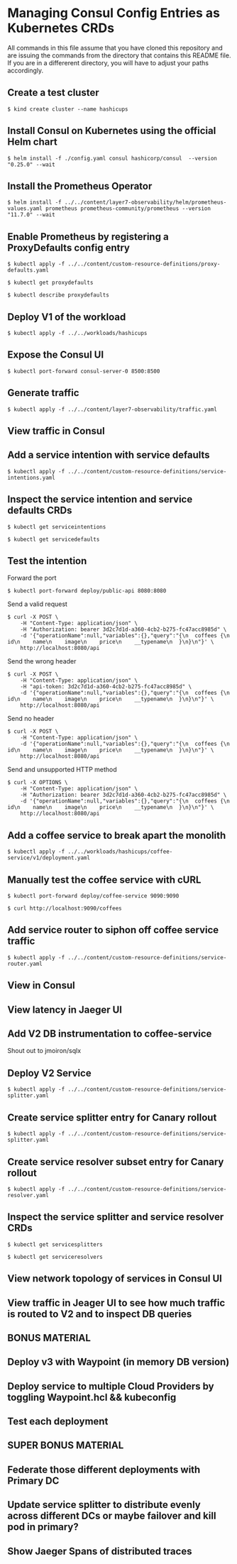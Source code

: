 # Managing Consul Config Entries as Kubernetes CRDs

All commands in this file assume that you have cloned this repository and are
issuing the commands from the directory that contains this README file. If you
are in a differerent directory, you will have to adjust your paths accordingly.

## Create a test cluster

```shell-session
$ kind create cluster --name hashicups
```

## Install Consul on Kubernetes using the official Helm chart

```shell-session
$ helm install -f ./config.yaml consul hashicorp/consul  --version "0.25.0" --wait
```

## Install the Prometheus Operator

```shell-session
$ helm install -f ../../content/layer7-observability/helm/prometheus-values.yaml prometheus prometheus-community/prometheus --version "11.7.0" --wait
```

## Enable Prometheus by registering a ProxyDefaults config entry

```shell-session
$ kubectl apply -f ../../content/custom-resource-definitions/proxy-defaults.yaml
```

```shell-session
$ kubectl get proxydefaults
```

```shell-session
$ kubectl describe proxydefaults
```

## Deploy V1 of the workload

```shell-session
$ kubectl apply -f ../../workloads/hashicups
```

## Expose the Consul UI

```shell-session
$ kubectl port-forward consul-server-0 8500:8500
```


## Generate traffic

```shell-session
$ kubectl apply -f ../../content/layer7-observability/traffic.yaml
```

## View traffic in Consul

## Add a service intention with service defaults

```shell-session
$ kubectl apply -f ../../content/custom-resource-definitions/service-intentions.yaml
```

## Inspect the service intention and service defaults CRDs

```shell-session
$ kubectl get serviceintentions
```

```shell-session
$ kubectl get servicedefaults
```

## Test the intention

Forward the port

```shell-session
$ kubectl port-forward deploy/public-api 8080:8080
```

Send a valid request

```shell-session
$ curl -X POST \
    -H "Content-Type: application/json" \
    -H "Authorization: bearer 3d2c7d1d-a360-4cb2-b275-fc47acc8985d" \
    -d '{"operationName":null,"variables":{},"query":"{\n  coffees {\n    id\n    name\n    image\n    price\n    __typename\n  }\n}\n"}' \
    http://localhost:8080/api
```

Send the wrong header

```shell-session
$ curl -X POST \
    -H "Content-Type: application/json" \
    -H "api-token: 3d2c7d1d-a360-4cb2-b275-fc47acc8985d" \
    -d '{"operationName":null,"variables":{},"query":"{\n  coffees {\n    id\n    name\n    image\n    price\n    __typename\n  }\n}\n"}' \
    http://localhost:8080/api
```

Send no header

```shell-session
$ curl -X POST \
    -H "Content-Type: application/json" \
    -d '{"operationName":null,"variables":{},"query":"{\n  coffees {\n    id\n    name\n    image\n    price\n    __typename\n  }\n}\n"}' \
    http://localhost:8080/api
```

Send and unsupported HTTP method

```shell-session
$ curl -X OPTIONS \
    -H "Content-Type: application/json" \
    -H "Authorization: bearer 3d2c7d1d-a360-4cb2-b275-fc47acc8985d" \
    -d '{"operationName":null,"variables":{},"query":"{\n  coffees {\n    id\n    name\n    image\n    price\n    __typename\n  }\n}\n"}' \
    http://localhost:8080/api
```

## Add a coffee service to break apart the monolith

```shell-session
$ kubectl apply -f ../../workloads/hashicups/coffee-service/v1/deployment.yaml
```

## Manually test the coffee service with cURL

```shell-session
$ kubectl port-forward deploy/coffee-service 9090:9090
```

```shell-session
$ curl http://localhost:9090/coffees
```

## Add service router to siphon off coffee service traffic

```shell-session
$ kubectl apply -f ../../content/custom-resource-definitions/service-router.yaml
```

## View in Consul

## View latency in Jaeger UI

## Add V2 DB instrumentation to coffee-service

Shout out to jmoiron/sqlx

## Deploy V2 Service

```shell-session
$ kubectl apply -f ../../content/custom-resource-definitions/service-splitter.yaml
```

## Create service splitter entry for Canary rollout

```shell-session
$ kubectl apply -f ../../content/custom-resource-definitions/service-splitter.yaml
```

## Create service resolver subset entry for Canary rollout

```shell-session
$ kubectl apply -f ../../content/custom-resource-definitions/service-resolver.yaml
```

## Inspect the service splitter and service resolver CRDs

```shell-session
$ kubectl get servicesplitters
```

```shell-session
$ kubectl get serviceresolvers
```

## View network topology of services in Consul UI

## View traffic in Jeager UI to see how much traffic is routed to V2 and to inspect DB queries



## BONUS MATERIAL

## Deploy v3 with Waypoint (in memory DB version)

## Deploy service to multiple Cloud Providers by toggling Waypoint.hcl && kubeconfig

## Test each deployment

## SUPER BONUS MATERIAL

## Federate those different deployments with Primary DC

## Update service splitter to distribute evenly across different DCs or maybe failover and kill pod in primary?

## Show Jaeger Spans of distributed traces
